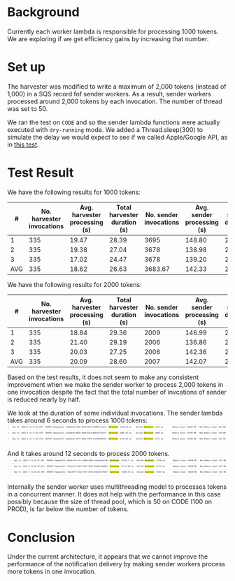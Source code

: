 
# Background

Currently each worker lambda is responsible for processing 1000 tokens. We are exploring if we get efficiency gains by increasing that number.

# Set up

The harvester was modified to write a maximum of 2,000 tokens (instead of 1,000) in a SQS record fof sender workers.  As a result, sender workers processed around 2,000 tokens by each invocation.  The number of thread was set to 50.

We ran the test on `CODE` and so the sender lambda functions were actually executed with `dry-running` mode.  We added a Thread.sleep(300) to simulate the delay we would expect to see if we called Apple/Google API, as in [this test](08-thread-pool-size.md).

# Test Result

We have the following results for 1000 tokens:

| # | No. harvester invocations | Avg. harvester processing (s) | Total harvester duration (s) | No. sender invocations | Avg. sender processing (s) | Total sender duration (s) |
| ----------- | ----------- | ----------- | ----------- | ----------- | ----------- | ----------- |
| 1	| 335 | 19.47 | 28.39 | 3695 | 148.80 | 253.07 |
| 2	| 335 | 19.38 | 27.04 | 3678 | 138.98 | 240.85 |
| 3	| 335 | 17.02 | 24.47 | 3678 | 139.20 | 236.76 |
| AVG | 335 | 18.62 | 26.63 | 3683.67 | 142.33 | 243.56 |

We have the following results for 2000 tokens:

| # | No. harvester invocations | Avg. harvester processing (s) | Total harvester duration (s) | No. sender invocations | Avg. sender processing (s) | Total sender duration (s) |
| ----------- | ----------- | ----------- | ----------- | ----------- | ----------- | ----------- |
| 1	| 335 | 18.84 | 29.36 | 2009 | 146.99 | 247.06 |
| 2	| 335 | 21.40 | 29.19 | 2006 | 136.86 | 233.85 |
| 3	| 335 | 20.03 | 27.25 | 2006 | 142.36 | 250.39 |
| AVG | 335 | 20.09 | 28.60 | 2007 | 142.07 | 243.77 |

Based on the test results, it does not seem to make any consistent improvement when we make the sender worker to process 2,000 tokens in one invocation despite the fact that the total number of invcations of sender is reduced nearly by half.

We look at the duration of some individual invocations.  The sender lambda takes around 6 seconds to process 1000 tokens:
![Example of sender worker processing 1000 tokens in an invocation](images/12-sender-duration-1000-tokens.png)

And it takes around 12 seconds to process 2000 tokens.
![Example of sender worker processing 2000 tokens in an invocation](images/12-sender-duration-2000-tokens.png)

Internally the sender worker uses multithreading model to processes tokens in a concurrent manner.  It does not help with the performance in this case possibly because the size of thread pool, which is 50 on CODE (100 on PROD), is far below the number of tokens.

# Conclusion

Under the current architecture, it appears that we cannot improve the performance of the notification delivery by making sender workers process more tokens in one invocation.

